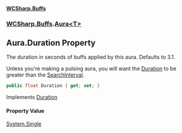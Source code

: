 #### [WCSharp.Buffs](index.md 'index')
### [WCSharp.Buffs](WCSharp.Buffs.md 'WCSharp.Buffs').[Aura&lt;T&gt;](WCSharp.Buffs.Aura_T_.md 'WCSharp.Buffs.Aura<T>')

## Aura<T>.Duration Property

The duration in seconds of buffs applied by this aura. Defaults to 3.1.  
  
Unless you're making a pulsing aura, you will want the [Duration](WCSharp.Buffs.Aura_T_.Duration.md 'WCSharp.Buffs.Aura<T>.Duration') to be greater than the [SearchInterval](WCSharp.Buffs.Aura_T_.SearchInterval.md 'WCSharp.Buffs.Aura<T>.SearchInterval').

```csharp
public float Duration { get; set; }
```

Implements [Duration](WCSharp.Buffs.IAura.Duration.md 'WCSharp.Buffs.IAura.Duration')

#### Property Value
[System.Single](https://docs.microsoft.com/en-us/dotnet/api/System.Single 'System.Single')